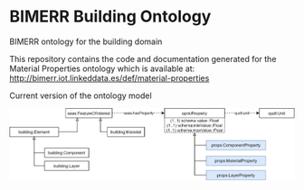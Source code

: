 # BIMERR Building Ontology
BIMERR ontology for the building domain

This repository contains the code and documentation generated for the Material Properties ontology which is available at: http://bimerr.iot.linkeddata.es/def/material-properties

Current version of the ontology model

![Current version of the model](https://github.com/oeg-upm/bimerr-material-properties/blob/master/diagrams/diagram.jpg "Material Properties model")